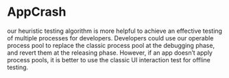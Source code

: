 # AppCrash
our heuristic testing algorithm is more helpful to achieve an effective testing of multiple processes for developers. Developers could use our operable process pool to replace the classic process pool at the debugging phase, and revert them at the releasing phase. However, if an app doesn’t apply process pools, it is better to use the classic UI interaction test for offline testing.
